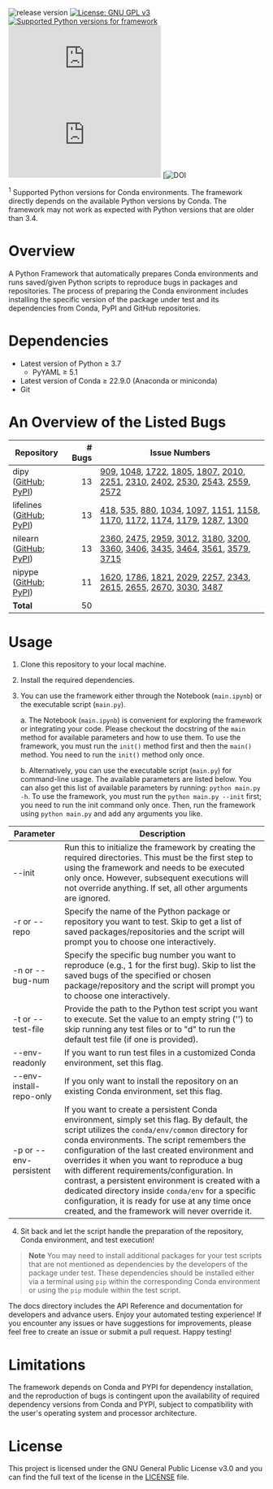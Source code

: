 ![release version](https://img.shields.io/badge/Release-v1.0.0-blue?labelColor=F44336&link=anaconda.org) [![License: GNU GPL v3](https://img.shields.io/badge/License-GNU_GPL_v3-blue.svg?labelColor=29B6F6)](https://www.gnu.org/licenses/gpl-3.0) [![Supported Python versions for framework](https://img.shields.io/badge/Python-3.7_--_3.11-blue?logo=python&logoColor=white&link=python.org)](https://www.python.org/downloads/) [![conda version](https://img.shields.io/badge/Conda-&ge;22.9.0-blue?logo=anaconda&logoColor=white&labelColor=4db034&link=anaconda.org)](https://conda.io/) [![supported Python versions for Conda environments](https://img.shields.io/badge/Python_Env&sup1;-3.4_--_3.11-blue?logo=anaconda&logoColor=green&link=python.org)](https://anaconda.org/anaconda/repo) [![DOI](https://zenodo.org/badge/390450616.svg)

<sup>1</sup> Supported Python versions for Conda environments. The framework directly depends on the available Python versions by Conda. The framework may not work as expected with Python versions that are older than 3.4.

# Overview

A Python Framework that automatically prepares Conda environments and runs saved/given Python scripts to reproduce bugs in packages and repositories. The process of preparing the Conda environment includes installing the specific version of the package under test and its dependencies from Conda, PyPI and GitHub repositories.

# Dependencies
- Latest version of Python &ge; 3.7
	- PyYAML &ge; 5.1
- Latest version of Conda &ge; 22.9.0 (Anaconda or miniconda)
- Git

# An Overview of the Listed Bugs

| Repository | # Bugs | Issue Numbers |
| --- | --: | --- |
| dipy <br> ([GitHub](https://github.com/dipy/dipy); [PyPI](https://pypi.org/project/dipy/)) | 13 | [909](https://github.com/dipy/dipy/issues/909), [1048](https://github.com/dipy/dipy/issues/1048), [1722](https://github.com/dipy/dipy/issues/1722), [1805](https://github.com/dipy/dipy/issues/1805), [1807](https://github.com/dipy/dipy/issues/1807), [2010](https://github.com/dipy/dipy/issues/2010), [2251](https://github.com/dipy/dipy/issues/2251), [2310](https://github.com/dipy/dipy/issues/2310), [2402](https://github.com/dipy/dipy/issues/2402), [2530](https://github.com/dipy/dipy/issues/2530), [2543](https://github.com/dipy/dipy/issues/2543), [2559](https://github.com/dipy/dipy/issues/2559), [2572](https://github.com/dipy/dipy/issues/2572) |
| lifelines <br> ([GitHub](https://github.com/CamDavidsonPilon/lifelines); [PyPI](https://pypi.org/project/lifelines/)) | 13 | [418](https://github.com/CamDavidsonPilon/lifelines/issues/418), [535](https://github.com/CamDavidsonPilon/lifelines/issues/535), [880](https://github.com/CamDavidsonPilon/lifelines/issues/880), [1034](https://github.com/CamDavidsonPilon/lifelines/issues/1034), [1097](https://github.com/CamDavidsonPilon/lifelines/issues/1097), [1151](https://github.com/CamDavidsonPilon/lifelines/issues/1151), [1158](https://github.com/CamDavidsonPilon/lifelines/issues/1158), [1170](https://github.com/CamDavidsonPilon/lifelines/issues/1170), [1172](https://github.com/CamDavidsonPilon/lifelines/issues/1172), [1174](https://github.com/CamDavidsonPilon/lifelines/issues/1174), [1179](https://github.com/CamDavidsonPilon/lifelines/issues/1179), [1287](https://github.com/CamDavidsonPilon/lifelines/issues/1287), [1300](https://github.com/CamDavidsonPilon/lifelines/issues/1300) |
| nilearn <br> ([GitHub](https://github.com/nilearn/nilearn); [PyPI](https://pypi.org/project/nilearn/)) | 13 | [2360](https://github.com/nilearn/nilearn/issues/2360), [2475](https://github.com/nilearn/nilearn/issues/2475), [2959](https://github.com/nilearn/nilearn/issues/2959), [3012](https://github.com/nilearn/nilearn/issues/3012), [3180](https://github.com/nilearn/nilearn/issues/3180), [3200](https://github.com/nilearn/nilearn/issues/3200), [3360](https://github.com/nilearn/nilearn/issues/3360), [3406](https://github.com/nilearn/nilearn/issues/3406), [3435](https://github.com/nilearn/nilearn/issues/3435), [3464](https://github.com/nilearn/nilearn/issues/3464), [3561](https://github.com/nilearn/nilearn/issues/3561), [3579](https://github.com/nilearn/nilearn/issues/3579), [3715](https://github.com/nilearn/nilearn/issues/3715) |
| nipype <br> ([GitHub](https://github.com/nipy/nipype); [PyPI](https://pypi.org/project/nipype/)) | 11 | [1620](https://github.com/nipy/nipype/issues/1620), [1786](https://github.com/nipy/nipype/issues/1786), [1821](https://github.com/nipy/nipype/issues/1821), [2029](https://github.com/nipy/nipype/issues/2029), [2257](https://github.com/nipy/nipype/issues/2257), [2343](https://github.com/nipy/nipype/issues/2343), [2615](https://github.com/nipy/nipype/issues/2615), [2655](https://github.com/nipy/nipype/issues/2655), [2670](https://github.com/nipy/nipype/issues/2670), [3030](https://github.com/nipy/nipype/issues/3030), [3487](https://github.com/nipy/nipype/issues/3487) |
| **Total** | 50 | |

# Usage

1. Clone this repository to your local machine.
2. Install the required dependencies.
3. You can use the framework either through the Notebook (`main.ipynb`) or the executable script (`main.py`).

	a. The Notebook (`main.ipynb`) is convenient for exploring the framework or integrating your code. Please checkout the docstring of the `main` method for available parameters and how to use them. To use the framework, you must run the `init()` method first and then the `main()` method. You need to run the `init()` method only once.
	
	b. Alternatively, you can use the executable script (`main.py`) for command-line usage. The available parameters are listed below. You can also get this list of available parameters by running: `python main.py -h`. To use the framework, you must run the `python main.py --init` first; you need to run the init command only once. Then, run the framework using `python main.py` and add any arguments you like.

| Parameter | Description |
| --- | --- |
| --init | Run this to initialize the framework by creating the required directories. This must be the first step to using the framework and needs to be executed only once. However, subsequent executions will not override anything. If set, all other arguments are ignored. |
| -r or --repo | Specify the name of the Python package or repository you want to test.  Skip to get a list of saved packages/repositories and the script will prompt you to choose one interactively. |
| -n or --bug-num | Specify the specific bug number you want to reproduce (e.g., 1 for the first bug). Skip to list the saved bugs of the specified or chosen package/repository and the script will prompt you to choose one interactively. |
| -t or --test-file | Provide the path to the Python test script you want to execute. Set the value to an empty string ('') to skip running any test files or to "d" to run the default test file (if one is provided). |
| --env-readonly | If you want to run test files in a customized Conda environment, set this flag. |
| --env-install-repo-only | If you only want to install the repository on an existing Conda environment, set this flag. |
| -p or --env-persistent | If you want to create a persistent Conda environment, simply set this flag. By default, the script utilizes the `conda/env/common` directory for conda environments. The script remembers the configuration of the last created environment and overrides it when you want to reproduce a bug with different requirements/configuration. In contrast, a persistent environment is created with a dedicated directory inside `conda/env` for a specific configuration, it is ready for use at any time once created, and the framework will never override it. |

4. Sit back and let the script handle the preparation of the repository, Conda environment, and test execution!

> **Note**
> You may need to install additional packages for your test scripts that are not mentioned as dependencies by the developers of the package under test. These dependencies should be installed either via a terminal using `pip` within the corresponding Conda environment or using the `pip` module within the test script.

The docs directory includes the API Reference and documentation for developers and advance users. Enjoy your automated testing experience! If you encounter any issues or have suggestions for improvements, please feel free to create an issue or submit a pull request. Happy testing!

# Limitations

The framework depends on Conda and PYPI for dependency installation, and the reproduction of bugs is contingent upon the availability of required dependency versions from Conda and PYPI, subject to compatibility with the user's operating system and processor architecture.

# License

This project is licensed under the GNU General Public License v3.0 and you can find the full text of the license in the [LICENSE](LICENSE) file.
